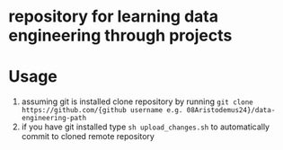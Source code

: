 # repository for learning data engineering through projects

# Usage
1. assuming git is installed clone repository by running `git clone https://github.com/{github username e.g. 08Aristodemus24}/data-engineering-path`
2. if you have git installed type `sh upload_changes.sh` to automatically commit to cloned remote repository